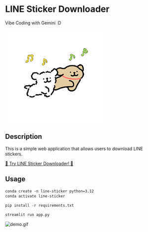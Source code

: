 # LINE Sticker Downloader

Vibe Coding with Gemini :D

![moonlab.gif](./src/moonlab.gif)

## Description
This is a simple web application that allows users to download LINE stickers.

[🚀 Try LINE Sticker Downloader! 🌟](https://line-sticker.streamlit.app/)

## Usage
```
conda create -n line-sticker python=3.12
conda activate line-sticker
```

```python
pip install -r requirements.txt
```

```python
streamlit run app.py
```

![demo.gif](./src/demo.gif)